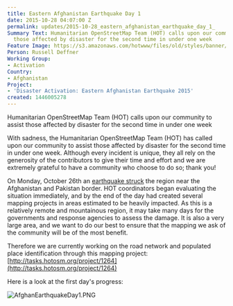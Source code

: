 ```yaml
---
title: Eastern Afghanistan Earthquake Day 1
date: 2015-10-28 04:07:00 Z
permalink: updates/2015-10-28_eastern_afghanistan_earthquake_day_1_
Summary Text: Humanitarian OpenStreetMap Team (HOT) calls upon our community to assist
  those affected by disaster for the second time in under one week
Feature Image: https://s3.amazonaws.com/hotwww/files/old/styles/banner/public/AfghanEarthquakeDay1.PNG
Person: Russell Deffner
Working Group:
- Activation
Country:
- Afghanistan
Project:
- 'Disaster Activation: Eastern Afghanistan Earthquake 2015'
created: 1446005278
---
```


Humanitarian OpenStreetMap Team (HOT) calls upon our community to assist those affected by disaster for the second time in under one week

With sadness, the Humanitarian OpenStreetMap Team (HOT) has called upon our community to assist those affected by disaster for the second time in under one week. Although every incident is unique, they all rely on the generosity of the contributors to give their time and effort and we are extremely grateful to have a community who choose to do so; thank you!

On Monday, October 26th an [earthquake struck](http://www.aljazeera.com/news/2015/10/massive-earthquake-shakes-south-asia-151026092313888.html) the region near the Afghanistan and Pakistan border. HOT coordinators began evaluating the situation immediately, and by the end of the day had created several mapping projects in areas estimated to be heavily impacted. As this is a relatively remote and mountainous region, it may take many days for the governments and response agencies to assess the damage. It is also a very large area, and we want to do our best to ensure that the mapping we ask of the community will be of the most benefit.

Therefore we are currently working on the road network and populated place identification through this mapping project: [http://tasks.hotosm.org/project/1264](http://tasks.hotosm.org/project/1264)

Here is a look at the first day's progress:

![AfghanEarthquakeDay1.PNG](https://cdn.hotosm.org/website/AfghanEarthquakeDay1.PNG)